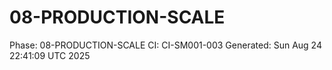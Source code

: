 # 08-PRODUCTION-SCALE
Phase: 08-PRODUCTION-SCALE
CI: CI-SM001-003
Generated: Sun Aug 24 22:41:09 UTC 2025
